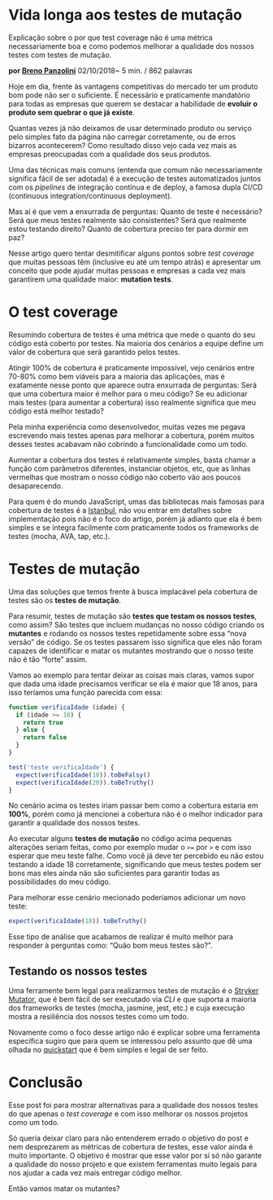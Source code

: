 # Vida longa aos testes de mutação

Explicação sobre o por que test coverage não é uma métrica necessariamente boa e como podemos melhorar a qualidade dos nossos testes com testes de mutação.

**por [Breno Panzolini](https://tableless.com.br/authors/breno-panzolini)** 02/10/2018~ 5 min. / 862 palavras

Hoje em dia, frente às vantagens competitivas do mercado ter um produto bom pode não ser o suficiente. É necessário e praticamente mandatório para todas as empresas que querem se destacar a habilidade de **evoluir o produto sem quebrar o que já existe**.

Quantas vezes já não deixamos de usar determinado produto ou serviço pelo simples fato da página não carregar corretamente, ou de erros bizarros acontecerem? Como resultado disso vejo cada vez mais as empresas preocupadas com a qualidade dos seus produtos.

Uma das técnicas mais comuns (entenda que comum não necessariamente significa fácil de ser adotada) é a execução de testes automatizados juntos com os *pipelines* de integração contínua e de deploy, a famosa dupla CI/CD (continuous integration/continuous deployment).

Mas aí é que vem a enxurrada de perguntas: Quanto de teste é necessário? Será que meus testes realmente são consistentes? Será que realmente estou testando direito? Quanto de cobertura preciso ter para dormir em paz?

Nesse artigo quero tentar desmitificar alguns pontos sobre *test coverage* que muitas pessoas têm (inclusive eu até um tempo atrás) e apresentar um conceito que pode ajudar muitas pessoas e empresas a cada vez mais garantirem uma qualidade maior: **mutation tests**.

# O test coverage

Resumindo cobertura de testes é uma métrica que mede o quanto do seu código está coberto por testes. Na maioria dos cenários a equipe define um valor de cobertura que será garantido pelos testes.

Atingir 100% de cobertura é praticamente impossível, vejo cenários entre 70-80% como bem viáveis para a maioria das aplicações, mas é exatamente nesse ponto que aparece outra enxurrada de perguntas: Será que uma cobertura maior é melhor para o meu código? Se eu adicionar mais testes (para aumentar a cobertura) isso realmente significa que meu código está melhor testado?

Pela minha experiência como desenvolvedor, muitas vezes me pegava escrevendo mais testes apenas para melhorar a cobertura, porém muitos desses testes acabavam não cobrindo a funcionalidade como um todo.

Aumentar a cobertura dos testes é relativamente simples, basta chamar a função com parâmetros diferentes, instanciar objetos, etc, que as linhas vermelhas que mostram o nosso código não coberto vão aos poucos desaparecendo.

Para quem é do mundo JavaScript, umas das bibliotecas mais famosas para cobertura de testes é a [Istanbul](https://istanbul.js.org/), não vou entrar em detalhes sobre implementação pois não é o foco do artigo, porém já adianto que ela é bem simples e se integra facilmente com praticamente todos os frameworks de testes (mocha, AVA, tap, etc.).

# Testes de mutação

Uma das soluções que temos frente à busca implacável pela cobertura de testes são os **testes de mutação**.

Para resumir, testes de mutação são **testes que testam os nossos testes**, como assim? São testes que incluem mudanças no nosso código criando os **mutantes** e rodando os nossos testes repetidamente sobre essa “nova versão” de código. Se os testes passarem isso significa que eles não foram capazes de identificar e matar os mutantes mostrando que o nosso teste não é tão “forte” assim.

Vamos ao exemplo para tentar deixar as coisas mais claras, vamos supor que dada uma idade precisamos verificar se ela é maior que 18 anos, para isso teríamos uma função parecida com essa:

```js
function verificaIdade (idade) {
  if (idade >= 18) {
    return true
  } else {
    return false
  }
}

test('teste verificaIdade') {
  expect(verificaIdade(10)).toBeFalsy()
  expect(verificaIdade(20)).toBeTruthy()
}
```

No cenário acima os testes iriam passar bem como a cobertura estaria em **100%**, porém como já mencionei a cobertura não é o melhor indicador para garantir a qualidade dos nossos testes.

Ao executar alguns **testes de mutação** no código acima pequenas alterações seriam feitas, como por exemplo mudar o `>=` por `>` e com isso esperar que meu teste falhe. Como você já deve ter percebido eu não estou testando a idade 18 corretamente, significando que meus testes podem ser bons mas eles ainda não são suficientes para garantir todas as possibilidades do meu código.

Para melhorar esse cenário mecionado poderíamos adicionar um novo teste:

```js
expect(verificaIdade(18)).toBeTruthy()
```

Esse tipo de análise que acabamos de realizar é muito melhor para responder à perguntas como: “Quão bom meus testes são?”.

## Testando os nossos testes

Uma ferramente bem legal para realizarmos testes de mutação é o [Stryker Mutator](https://stryker-mutator.io/), que é bem fácil de ser executado via *CLI* e que suporta a maioria dos frameworks de testes (mocha, jasmine, jest, etc.) e cuja execução mostra a resiliência dos nossos testes como um todo.

Novamente como o foco desse artigo não é explicar sobre uma ferramenta específica sugiro que para quem se interessou pelo assunto que dê uma olhada no [quickstart](https://stryker-mutator.io/stryker/quickstart) que é bem simples e legal de ser feito.

# Conclusão

Esse post foi para mostrar alternativas para a qualidade dos nossos testes do que apenas o *test coverage* e com isso melhorar os nossos projetos como um todo.

Só queria deixar claro para não entenderem errado o objetivo do post e nem desprezarem as métricas de cobertura de testes, esse valor ainda é muito importante. O objetivo é mostrar que esse valor por si só não garante a qualidade do nosso projeto e que existem ferramentas muito legais para nos ajudar a cada vez mais entregar código melhor.

Então vamos matar os mutantes?